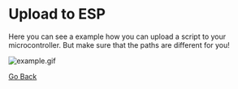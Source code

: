 # Upload to ESP

Here you can see a example how you can upload a script to your microcontroller. But make sure that the paths are different for you!

![example.gif](../../images/help/example.gif)

[Go Back](https://github.com/Lupin3000/ESP)
